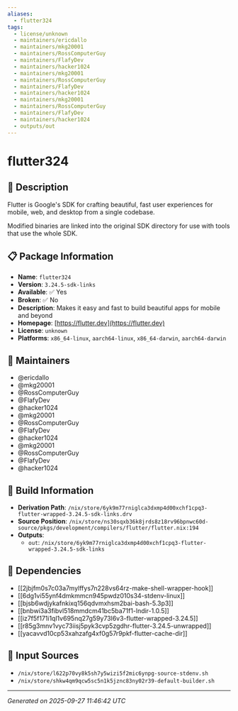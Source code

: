 ```yaml
---
aliases:
  - flutter324
tags:
  - license/unknown
  - maintainers/ericdallo
  - maintainers/mkg20001
  - maintainers/RossComputerGuy
  - maintainers/FlafyDev
  - maintainers/hacker1024
  - maintainers/mkg20001
  - maintainers/RossComputerGuy
  - maintainers/FlafyDev
  - maintainers/hacker1024
  - maintainers/mkg20001
  - maintainers/RossComputerGuy
  - maintainers/FlafyDev
  - maintainers/hacker1024
  - outputs/out
---
```


# flutter324

## 📝 Description

Flutter is Google's SDK for crafting beautiful,
fast user experiences for mobile, web, and desktop from a single codebase.

Modified binaries are linked into the original SDK directory for use with tools that use the whole SDK.


## 📋 Package Information

- **Name**: `flutter324`
- **Version**: `3.24.5-sdk-links`
- **Available**: ✅ Yes
- **Broken**: ✅ No
- **Description**: Makes it easy and fast to build beautiful apps for mobile and beyond
- **Homepage**: [https://flutter.dev](https://flutter.dev)
- **License**: `unknown`
- **Platforms**: `x86_64-linux`, `aarch64-linux`, `x86_64-darwin`, `aarch64-darwin`
## 👥 Maintainers

- @ericdallo
- @mkg20001
- @RossComputerGuy
- @FlafyDev
- @hacker1024
- @mkg20001
- @RossComputerGuy
- @FlafyDev
- @hacker1024
- @mkg20001
- @RossComputerGuy
- @FlafyDev
- @hacker1024


## 🔧 Build Information

- **Derivation Path**: `/nix/store/6yk9m77rniglca3dxmp4d00xchf1cpq3-flutter-wrapped-3.24.5-sdk-links.drv`
- **Source Position**: `/nix/store/ns30sqxb36k8jrds8z18rv96bpnwc60d-source/pkgs/development/compilers/flutter/flutter.nix:194`
- **Outputs**:
  - `out`:  `/nix/store/6yk9m77rniglca3dxmp4d00xchf1cpq3-flutter-wrapped-3.24.5-sdk-links`

## 🔗 Dependencies

- [[2jbjfm0s7c03a7mylffys7n228vs64rz-make-shell-wrapper-hook]]
- [[6dg1vi55ynf4dmkmmcn945pwdz010s34-stdenv-linux]]
- [[bjsb6wdjykafnkixq156qdvmxhsm2bai-bash-5.3p3]]
- [[bnbwi3a3fibvl518mmdcm41bc5ba71f1-lndir-1.0.5]]
- [[iz7f5f171i1ql1v695nq27g59y73l6v3-flutter-wrapped-3.24.5]]
- [[r85g3mnv1vyc73iisj5pyk3cvp5zgdhr-flutter-3.24.5-unwrapped]]
- [[yacavvd10cp53xahzafg4xf0g57r9pkf-flutter-cache-dir]]

## 📁 Input Sources

- `/nix/store/l622p70vy8k5sh7y5wizi5f2mic6ynpg-source-stdenv.sh`
- `/nix/store/shkw4qm9qcw5sc5n1k5jznc83ny02r39-default-builder.sh`

---
*Generated on 2025-09-27 11:46:42 UTC*
